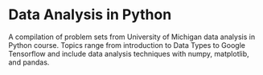 # Data Analysis in  Python

A compilation of problem sets from University of Michigan data analysis in Python course.
Topics range from introduction to Data Types to Google Tensorflow and include data analysis techniques with numpy, matplotlib, and pandas. 
